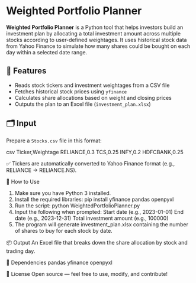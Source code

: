 # Weighted Portfolio Planner

**Weighted Portfolio Planner** is a Python tool that helps investors build an investment plan by allocating a total investment amount across multiple stocks according to user-defined weightages. It uses historical stock data from Yahoo Finance to simulate how many shares could be bought on each day within a selected date range.

## 📌 Features

- Reads stock tickers and investment weightages from a CSV file
- Fetches historical stock prices using `yfinance`
- Calculates share allocations based on weight and closing prices
- Outputs the plan to an Excel file (`investment_plan.xlsx`)

## 🗂️ Input

Prepare a `Stocks.csv` file in this format:

csv
Ticker,Weightage
RELIANCE,0.3
TCS,0.25
INFY,0.2
HDFCBANK,0.25

✅ Tickers are automatically converted to Yahoo Finance format (e.g., RELIANCE → RELIANCE.NS).

🧪 How to Use

1. Make sure you have Python 3 installed.
2. Install the required libraries:
   pip install yfinance pandas openpyxl
3. Run the script:
   python WeightedPortfolioPlanner.py
4. Input the following when prompted:
   Start date (e.g., 2023-01-01)
   End date (e.g., 2023-12-31)
   Total investment amount (e.g., 100000)
5. The program will generate investment_plan.xlsx containing the number of shares to buy for each stock by date.

📦 Output
An Excel file that breaks down the share allocation by stock and trading day.

🔧 Dependencies
pandas
yfinance
openpyxl

📄 License
Open source — feel free to use, modify, and contribute!
